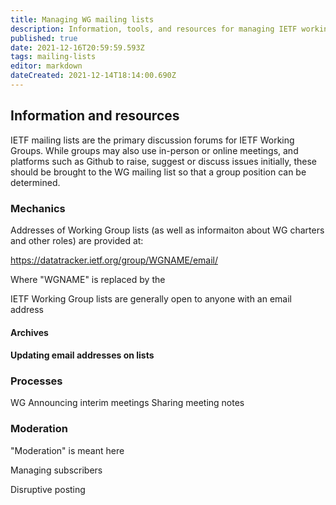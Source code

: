 ```yaml
---
title: Managing WG mailing lists
description: Information, tools, and resources for managing IETF working group mailing lists
published: true
date: 2021-12-16T20:59:59.593Z
tags: mailing-lists
editor: markdown
dateCreated: 2021-12-14T18:14:00.690Z
---
```


## Information and resources

IETF mailing lists are the primary discussion forums for IETF Working Groups. While groups may also use in-person or online meetings, and platforms such as Github to raise, suggest or discuss issues initially, these should be brought to the WG mailing list so that a group position can be determined.

### Mechanics
Addresses of Working Group lists (as well as informaiton about WG charters and other roles) are provided at:

https://datatracker.ietf.org/group/WGNAME/email/

Where "WGNAME" is replaced by the 

IETF Working Group lists are generally open to anyone with an email address
#### Archives

#### Updating email addresses on lists

### Processes
WG Announcing interim meetings
Sharing meeting notes

### Moderation
"Moderation" is meant here 

Managing subscribers

Disruptive posting


